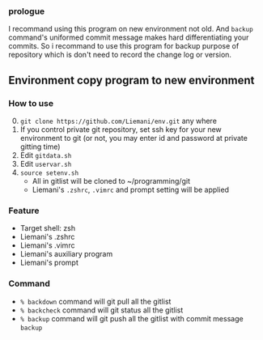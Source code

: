 ### prologue

I recommand using this program on new environment not old. And `backup` command's uniformed commit message makes hard differentiating your commits. So i recommand to use this program for backup purpose of repository which is don't need to record the change log or version.

## Environment copy program to new environment

### How to use

0. `git clone https://github.com/Liemani/env.git` any where
1. If you control private git repository, set ssh key for your new environment to git (or not, you may enter id and password at private gitting time)
2. Edit `gitdata.sh`
3. Edit `uservar.sh`
4. `source setenv.sh`
    - All in gitlist will be cloned to ~/programming/git
    - Liemani's `.zshrc`, `.vimrc` and prompt setting will be applied

### Feature

- Target shell: zsh
- Liemani's .zshrc
- Liemani's .vimrc
- Liemani's auxiliary program
- Liemani's prompt

### Command

- `% backdown` command will git pull all the gitlist
- `% backcheck` command will git status all the gitlist
- `% backup` command will git push all the gitlist with commit message `backup`

